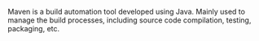 Maven is a build automation tool developed using Java. Mainly used to manage the build processes, including source code compilation, testing, packaging, etc.
